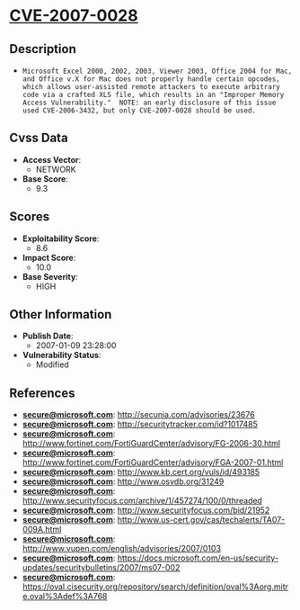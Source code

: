 
# [CVE-2007-0028](https://cve.mitre.org/cgi-bin/cvename.cgi?name=CVE-2007-0028)

## Description

- `Microsoft Excel 2000, 2002, 2003, Viewer 2003, Office 2004 for Mac, and Office v.X for Mac does not properly handle certain opcodes, which allows user-assisted remote attackers to execute arbitrary code via a crafted XLS file, which results in an "Improper Memory Access Vulnerability."  NOTE: an early disclosure of this issue used CVE-2006-3432, but only CVE-2007-0028 should be used.`

## Cvss Data

- **Access Vector**:
  - NETWORK
- **Base Score**:
  - 9.3

## Scores

- **Exploitability Score**:
  - 8.6
- **Impact Score**:
  - 10.0
- **Base Severity**:
  - HIGH

## Other Information

- **Publish Date**:
  - 2007-01-09 23:28:00
- **Vulnerability Status**:
  - Modified

## References

- **secure@microsoft.com**: http://secunia.com/advisories/23676
- **secure@microsoft.com**: http://securitytracker.com/id?1017485
- **secure@microsoft.com**: http://www.fortinet.com/FortiGuardCenter/advisory/FG-2006-30.html
- **secure@microsoft.com**: http://www.fortinet.com/FortiGuardCenter/advisory/FGA-2007-01.html
- **secure@microsoft.com**: http://www.kb.cert.org/vuls/id/493185
- **secure@microsoft.com**: http://www.osvdb.org/31249
- **secure@microsoft.com**: http://www.securityfocus.com/archive/1/457274/100/0/threaded
- **secure@microsoft.com**: http://www.securityfocus.com/bid/21952
- **secure@microsoft.com**: http://www.us-cert.gov/cas/techalerts/TA07-009A.html
- **secure@microsoft.com**: http://www.vupen.com/english/advisories/2007/0103
- **secure@microsoft.com**: https://docs.microsoft.com/en-us/security-updates/securitybulletins/2007/ms07-002
- **secure@microsoft.com**: https://oval.cisecurity.org/repository/search/definition/oval%3Aorg.mitre.oval%3Adef%3A768
